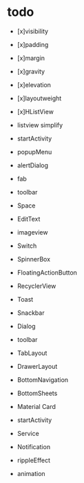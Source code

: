 # todo

- [x]visibility
- [x]padding
- [x]margin
- [x]gravity
- [x]elevation
- [x]layoutweight

- [x]HListView
- listview simplify
- startActivity
- popupMenu
- alertDialog
- fab
- toolbar

- Space
- EditText
- imageview
- Switch
- SpinnerBox
- FloatingActionButton
- RecyclerView

- Toast
- Snackbar
- Dialog

- toolbar
- TabLayout
- DrawerLayout
- BottomNavigation
- BottomSheets
- Material Card

- startActivity
- Service
- Notification


- rippleEffect
- animation